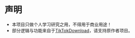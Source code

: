 # 声明
- 本项目只做个人学习研究之用，不得用于商业用途！
- 部分逻辑与功能来自于[TikTokDownload](https://github.com/Johnserf-Seed/TikTokDownload)，请支持原作者项目。
